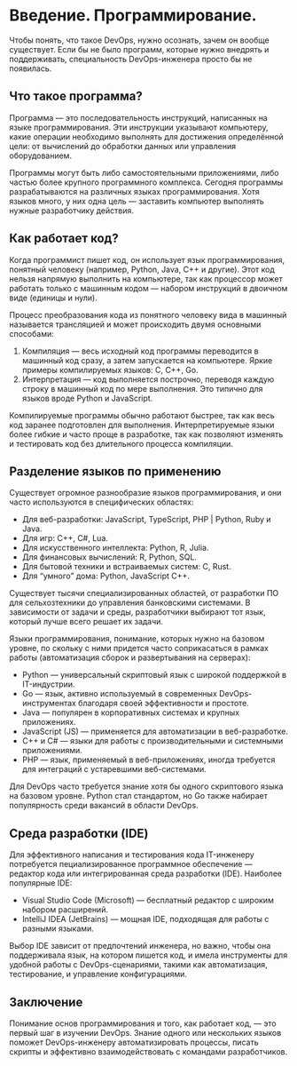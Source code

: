 # Введение. Программирование.

  Чтобы понять, что такое DevOps, нужно осознать, зачем он вообще существует. 
  Если бы не было программ, которые нужно внедрять и поддерживать, 
  специальность DevOps-инженера просто бы не появилась.


## Что такое программа?

Программа — это последовательность инструкций, написанных на языке программирования. 
  Эти инструкции указывают компьютеру, какие операции необходимо выполнять для достижения определённой цели: 
  от вычислений до обработки данных или управления оборудованием.

  Программы могут быть либо самостоятельными приложениями, либо частью более крупного программного комплекса. 
  Сегодня программы разрабатываются на различных языках программирования. Хотя языков много, у них одна цель — 
  заставить компьютер выполнять нужные разработчику действия.


## Как работает код?

Когда программист пишет код, он использует язык программирования, понятный человеку (например, Python, Java, C++ и другие).
  Этот код нельзя напрямую выполнить на компьютере, так как процессор может работать только с машинным кодом — 
  набором инструкций в двоичном виде (единицы и нули).

  Процесс преобразования кода из понятного человеку вида в машинный называется 
  трансляцией и может происходить двумя основными способами:
1.	Компиляция — весь исходный код программы переводится в машинный код сразу, 
    а затем запускается на компьютере. Яркие примеры компилируемых языков: C, C++, Go.
2.	Интерпретация — код выполняется построчно, переводя каждую строку в машинный код по мере выполнения. 
    Это типично для языков вроде Python и JavaScript.

Компилируемые программы обычно работают быстрее, так как весь код заранее подготовлен для выполнения. 
  Интерпретируемые языки более гибкие и часто проще в разработке, так как 
  позволяют изменять и тестировать код без длительного процесса компиляции.

## Разделение языков по применению

Существует огромное разнообразие языков программирования, 
  и они часто используются в специфических областях:
- Для веб-разработки: JavaScript, TypeScript, PHP | Python, Ruby и Java.
- Для игр: C++, C#, Lua.
- Для искусственного интеллекта: Python, R, Julia.
- Для финансовых вычислений: R, Python, SQL.
- Для бытовой техники и встраиваемых систем: C, Rust.
- Для “умного” дома: Python, JavaScript С++.

Существует тысячи специализированных областей, от разработки ПО для сельхозтехники до управления банковскими системами. 
В зависимости от задачи и среды, разработчики выбирают тот язык, который лучше всего решает их задачи.

Языки программирования, понимание, которых нужно на базовом уровне, 
  по скольку с ними придется часто соприкасаться в рамках работы 
  (автоматизация сборок и развертывания на серверах):
- Python — универсальный скриптовый язык с широкой поддержкой в IT-индустрии.
- Go — язык, активно используемый в современных DevOps-инструментах благодаря своей эффективности и простоте.
- Java — популярен в корпоративных системах и крупных приложениях.
- JavaScript (JS) — применяется для автоматизации в веб-разработке.
- C++ и C# — языки для работы с производительными и системными приложениями.
- PHP — язык, применяемый в веб-приложениях, иногда требуется для интеграций с устаревшими веб-системами.

Для DevOps часто требуется знание хотя бы одного скриптового языка на базовом уровне. 
  Python стал стандартом, но Go также набирает популярность среди вакансий в области DevOps.


## Среда разработки (IDE)

Для эффективного написания и тестирования кода IT-инженеру потребуется 
  пециализированное программное обеспечение — редактор кода или интегрированная среда разработки (IDE). Наиболее популярные IDE:
- Visual Studio Code (Microsoft) — бесплатный редактор с широким набором расширений.
- IntelliJ IDEA (JetBrains) — мощная IDE, подходящая для работы с разными языками.

Выбор IDE зависит от предпочтений инженера, но важно, чтобы она поддерживала язык, 
  на котором пишется код, и имела инструменты для удобной работы с DevOps-сценариями, 
  такими как автоматизация, тестирование, и управление конфигурациями.

## Заключение

Понимание основ программирования и того, как работает код, — это первый шаг в изучении DevOps. 
  Знание одного или нескольких языков поможет DevOps-инженеру автоматизировать процессы, 
  писать скрипты и эффективно взаимодействовать с командами разработчиков.